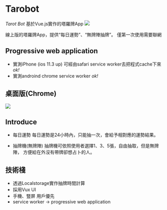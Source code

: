 # Tarobot

_Tarot Bot_ 
基於Vue.js實作的塔羅牌App
![](https://thumbs.gfycat.com/SlipperyGlitteringIrishdraughthorse-size_restricted.gif)

線上版的塔羅牌App，提供“每日運勢”、“無牌陣抽牌”。
僅第一次使用需要聯網

## Progressive web application 

- 實測iPhone (ios 11.3 up) 可經由safari service worker去把程式cache下來  _ok!_
- 實測androind chrome service worker  _ok!_

## 桌面版(Chrome)

![](https://media.giphy.com/media/l2viTEfgVUPjqNA20b/giphy.gif)

## Introduce

- 每日運勢
每日運勢是24小時內，只能抽一次，會給予相對應的運勢結果。

- 抽牌機(無牌陣)
抽牌機可依照使用者選擇1、3、5張，自由抽取，但是無牌陣，
方便給在外沒有帶牌卻想占卜的人。

## 技術棧
- 透過Localstorage實作抽牌時間計算
- 採用Vux UI 
- 手機、豎屏 用戶優先
- service worker -> progressive web application
